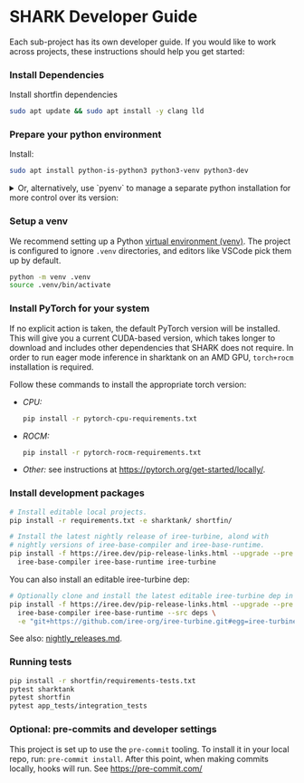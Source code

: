 # SHARK Developer Guide

Each sub-project has its own developer guide. If you would like to work across
projects, these instructions should help you get started:


### Install Dependencies

Install shortfin dependencies
```bash
sudo apt update && sudo apt install -y clang lld
```

### Prepare your python environment

Install:

```bash
sudo apt install python-is-python3 python3-venv python3-dev
```

<details>

<summary> Or, alternatively, use `pyenv` to manage a separate python installation for more control over its version: </summary>


The following instructions are taken from pyenv's guide here: https://github.com/pyenv/pyenv?tab=readme-ov-file#a-getting-pyenv

First, install pyenv and its dependencies.

```bash
sudo apt update; sudo apt install build-essential libssl-dev zlib1g-dev \
libbz2-dev libreadline-dev libsqlite3-dev curl git \
libncursesw5-dev xz-utils tk-dev libxml2-dev libxmlsec1-dev libffi-dev liblzma-dev
curl https://pyenv.run | bash
```

Then, make pyenv available by adding the below to your `~/.bashrc`:

```bash
export PYENV_ROOT="$HOME/.pyenv"
command -v pyenv >/dev/null || export PATH="$PYENV_ROOT/bin:$PATH"
eval "$(pyenv init - bash)"
```

Finally, install a pyenv-managed version of python

```bash
pyenv install 3.12 # or whichever python version you'd like
pyenv local 3.12
```

Now, your python, pip, and venv should be managed by pyenv instead.

</details>

### Setup a venv

We recommend setting up a Python
[virtual environment (venv)](https://docs.python.org/3/library/venv.html).
The project is configured to ignore `.venv` directories, and editors like
VSCode pick them up by default.

```bash
python -m venv .venv
source .venv/bin/activate
```

### Install PyTorch for your system

If no explicit action is taken, the default PyTorch version will be installed.
This will give you a current CUDA-based version, which takes longer to download
and includes other dependencies that SHARK does not require. In order to run eager mode inference in sharktank on an AMD GPU, `torch+rocm` installation is required.

Follow these commands to install the appropriate torch version:

* *CPU:*

  ```bash
  pip install -r pytorch-cpu-requirements.txt
  ```

* *ROCM:*

  ```bash
  pip install -r pytorch-rocm-requirements.txt
  ```

* *Other:* see instructions at <https://pytorch.org/get-started/locally/>.

### Install development packages

```bash
# Install editable local projects.
pip install -r requirements.txt -e sharktank/ shortfin/

# Install the latest nightly release of iree-turbine, alond with
# nightly versions of iree-base-compiler and iree-base-runtime.
pip install -f https://iree.dev/pip-release-links.html --upgrade --pre \
  iree-base-compiler iree-base-runtime iree-turbine
```

You can also install an editable iree-turbine dep:
```bash
# Optionally clone and install the latest editable iree-turbine dep in deps/.
pip install -f https://iree.dev/pip-release-links.html --upgrade --pre \
  iree-base-compiler iree-base-runtime --src deps \
  -e "git+https://github.com/iree-org/iree-turbine.git#egg=iree-turbine"
```

See also: [nightly_releases.md](nightly_releases.md).

### Running tests

```bash
pip install -r shortfin/requirements-tests.txt
pytest sharktank
pytest shortfin
pytest app_tests/integration_tests
```

### Optional: pre-commits and developer settings

This project is set up to use the `pre-commit` tooling. To install it in
your local repo, run: `pre-commit install`. After this point, when making
commits locally, hooks will run. See https://pre-commit.com/
